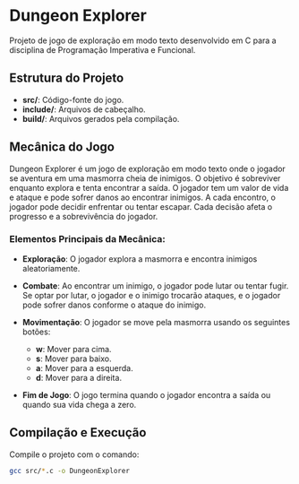 # Dungeon Explorer

Projeto de jogo de exploração em modo texto desenvolvido em C para a disciplina de Programação Imperativa e Funcional.

## Estrutura do Projeto

- **src/**: Código-fonte do jogo.
- **include/**: Arquivos de cabeçalho.
- **build/**: Arquivos gerados pela compilação.

## Mecânica do Jogo

Dungeon Explorer é um jogo de exploração em modo texto onde o jogador se aventura em uma masmorra cheia de inimigos. O objetivo é sobreviver enquanto explora e tenta encontrar a saída. O jogador tem um valor de vida e ataque e pode sofrer danos ao encontrar inimigos. A cada encontro, o jogador pode decidir enfrentar ou tentar escapar. Cada decisão afeta o progresso e a sobrevivência do jogador.

### Elementos Principais da Mecânica:

- **Exploração**: O jogador explora a masmorra e encontra inimigos aleatoriamente.
- **Combate**: Ao encontrar um inimigo, o jogador pode lutar ou tentar fugir. Se optar por lutar, o jogador e o inimigo trocarão ataques, e o jogador pode sofrer danos conforme o ataque do inimigo.
- **Movimentação**: O jogador se move pela masmorra usando os seguintes botões:
  - **w**: Mover para cima.
  - **s**: Mover para baixo.
  - **a**: Mover para a esquerda.
  - **d**: Mover para a direita.

- **Fim de Jogo**: O jogo termina quando o jogador encontra a saída ou quando sua vida chega a zero.

## Compilação e Execução

Compile o projeto com o comando:

```bash
gcc src/*.c -o DungeonExplorer
